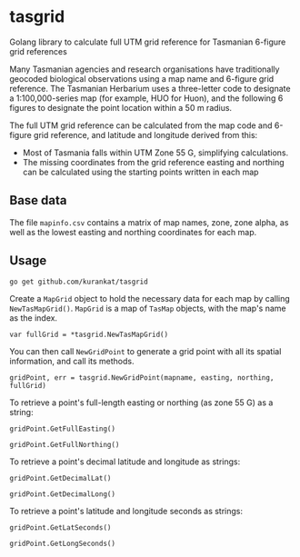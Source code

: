 # tasgrid
Golang library to calculate full UTM grid reference for Tasmanian 6-figure grid references

Many Tasmanian agencies and research organisations have traditionally geocoded biological observations using a map name and 6-figure grid reference. The Tasmanian Herbarium uses a three-letter code to designate a 1:100,000-series map (for example, HUO for Huon), and the following 6 figures to designate the point location within a 50 m radius.

The full UTM grid reference can be calculated from the map code and 6-figure grid reference, and latitude and longitude derived from this:

* Most of Tasmania falls within UTM Zone 55 G, simplifying calculations.
* The missing coordinates from the grid reference easting and northing can be calculated using the starting points written in each map

## Base data

The file `mapinfo.csv` contains a matrix of map names, zone, zone alpha, as well as the lowest easting and northing coordinates for each map.

## Usage

`go get github.com/kurankat/tasgrid`

Create a `MapGrid` object to hold the necessary data for each map by calling `NewTasMapGrid()`. `MapGrid` is a map of `TasMap` objects, with the map's name as the index.

`var fullGrid = *tasgrid.NewTasMapGrid()`

You can then call `NewGridPoint` to generate a grid point with all its spatial information, and call its methods.

`gridPoint, err = tasgrid.NewGridPoint(mapname, easting, northing, fullGrid)`

To retrieve a point's full-length easting or northing (as zone 55 G) as a string:

`gridPoint.GetFullEasting()`

`gridPoint.GetFullNorthing()`

To retrieve a point's decimal latitude and longitude as strings:

`gridPoint.GetDecimalLat()`

`gridPoint.GetDecimalLong()`

To retrieve a point's latitude and longitude seconds as strings:

`gridPoint.GetLatSeconds()`

`gridPoint.GetLongSeconds()`
